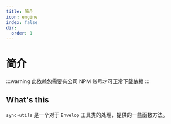 ```yaml
---
title: 简介
icon: engine
index: false
dir:
  order: 1
---
```


# 简介

:::warning
此依赖包需要有公司 NPM 账号才可正常下载依赖
:::

## What's this

`sync-utils` 是一个对于 `Envelop` 工具类的处理，提供的一些函数方法。
